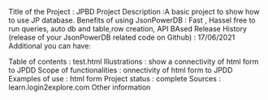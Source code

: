 Title of the Project : JPBD Project
Description :A basic project to show how to use JP database.
Benefits of using JsonPowerDB : Fast , Hassel free to run queries, auto db and table,row creation, API BAsed
Release History (release of your JsonPowerDB related code on Github) : 17/06/2021
Additional you can have:

Table of contents : test.html
Illustrations : show a connectivity of html form to JPDD
Scope of functionalities : onnectivity of html form to JPDD
Examples of use : html form 
Project status : complete
Sources : learn.login2explore.com
Other information
